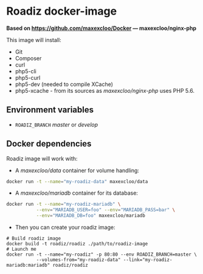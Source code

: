 # Roadiz docker-image

**Based on https://github.com/maxexcloo/Docker — maxexcloo/nginx-php**

This image will install:

* Git
* Composer
* curl
* php5-cli
* php5-curl
* php5-dev (needed to compile XCache)
* php5-xcache - from its sources as *maxexcloo/nginx-php* uses PHP 5.6.

## Environment variables

* `ROADIZ_BRANCH` *master* or *develop*

## Docker dependencies

Roadiz image will work with:

* A *maxexcloo/data* container for volume handling:

```bash
docker run -t --name="my-roadiz-data" maxexcloo/data
```

* A *maxexcloo/mariadb* container for its database:

```bash
docker run -t --name="my-roadiz-mariadb" \
           --env="MARIADB_USER=foo" --env="MARIADB_PASS=bar" \
           --env="MARIADB_DB=foo" maxexcloo/mariadb
```

* Then you can create your roadiz image:

```
# Build roadiz image
docker build -t roadiz/roadiz ./path/to/roadiz-image
# Launch me
docker run -t --name="my-roadiz" -p 80:80 --env ROADIZ_BRANCH=master \
           --volumes-from="my-roadiz-data" --link="my-roadiz-mariadb:mariadb" roadiz/roadiz
```
